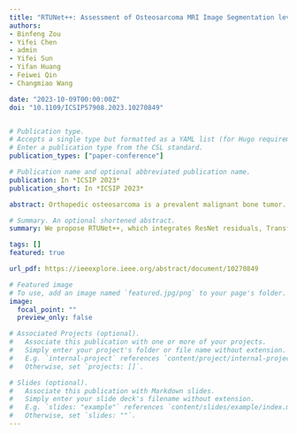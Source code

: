 ```yaml
---
title: "RTUNet++: Assessment of Osteosarcoma MRI Image Segmentation leveraging Hybrid CNN-Transformer Approach with Dense Skip Connection"
authors:
- Binfeng Zou
- Yifei Chen
- admin
- Yifei Sun
- Yifan Huang
- Feiwei Qin
- Changmiao Wang

date: "2023-10-09T00:00:00Z"
doi: "10.1109/ICSIP57908.2023.10270849"


# Publication type.
# Accepts a single type but formatted as a YAML list (for Hugo requirements).
# Enter a publication type from the CSL standard.
publication_types: ["paper-conference"]

# Publication name and optional abbreviated publication name.
publication: In *ICSIP 2023*
publication_short: In *ICSIP 2023*

abstract: Orthopedic osteosarcoma is a prevalent malignant bone tumor. Preoperative planning, efficacy evaluation, and metastasis detection of osteosarcoma necessitate the use of magnetic resonance imaging (MRI). Due to the varying 10-cations, structures, sizes, and shapes of osteosarcomas among patients, as well as the high degree of tumor heterogeneity, segmenting osteosarcoma images manually presents a significant challenge for clinicians. In the meantime, the grayscale and texture features within the tumor in MRI images are not homogeneous, resulting in small grayscale differences between the tumor tissue and the surrounding normal tissue, which also presents a significant challenge for deep learning-based image segmentation methods. This paper proposes RTUNet++, a novel method for segmenting osteosarcoma MRI images. This method integrates the ResNet residual module, Transformer attention mechanism, and UNet++ Dense Skip Connection structure. We employ a CNN-Transformer hybrid architecture to prevent the loss of spatial feature data. Features with different semantic scales are aggregated at the decoder using multi-fusion dense jump connections to achieve flexible feature fusion. Consequently, in comparison experiments with various classical models, our proposed RTUNet++ achieves superior segmentation results on an osteosarcoma MRI image dataset.

# Summary. An optional shortened abstract.
summary: We propose RTUNet++, which integrates ResNet residuals, Transformer attention, and UNet++ dense skip connections for enhanced feature fusion. RTUNet++ outperforms classical models on osteosarcoma MRI datasets, demonstrating superior segmentation performance.

tags: []
featured: true

url_pdf: https://ieeexplore.ieee.org/abstract/document/10270849

# Featured image
# To use, add an image named `featured.jpg/png` to your page's folder. 
image:
  focal_point: ""
  preview_only: false

# Associated Projects (optional).
#   Associate this publication with one or more of your projects.
#   Simply enter your project's folder or file name without extension.
#   E.g. `internal-project` references `content/project/internal-project/index.md`.
#   Otherwise, set `projects: []`.

# Slides (optional).
#   Associate this publication with Markdown slides.
#   Simply enter your slide deck's filename without extension.
#   E.g. `slides: "example"` references `content/slides/example/index.md`.
#   Otherwise, set `slides: ""`.
---
```

